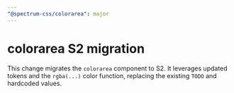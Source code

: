 ```yaml
---
"@spectrum-css/colorarea": major
---
```


# colorarea S2 migration

This change migrates the `colorarea` component to S2. It leverages updated tokens and the `rgba(...)` color function, replacing the existing `TODO` and hardcoded values.

